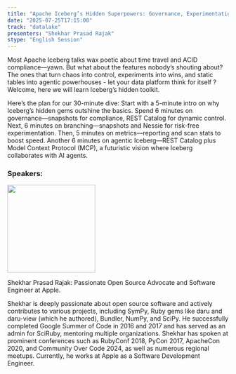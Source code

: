 ```yaml
---
title: "Apache Iceberg’s Hidden Superpowers: Governance, Experimentation, and Agentic Futures"
date: "2025-07-25T17:15:00"
track: "datalake"
presenters: "Shekhar Prasad Rajak"
stype: "English Session"
---
```


Most Apache Iceberg talks wax poetic about time travel and ACID compliance—yawn. But what about the features nobody’s shouting about? The ones that turn chaos into control, experiments into wins, and static tables into agentic powerhouses - let your data platform think for itself ? Welcome, here we will learn Iceberg’s hidden toolkit.

Here’s the plan for our 30-minute dive: Start with a 5-minute intro on why Iceberg’s hidden gems outshine the basics. Spend 6 minutes on governance—snapshots for compliance, REST Catalog for dynamic control. Next, 6 minutes on branching—snapshots and Nessie for risk-free experimentation. Then, 5 minutes on metrics—reporting and scan stats to boost speed. Another 6 minutes on agentic Iceberg—REST Catalog plus Model Context Protocol (MCP), a futuristic vision where Iceberg collaborates with AI agents. 

### Speakers:


<img src="https://sessionize.com/image/7609-400o400o1-YbaJq6TQuhpFBv63wn2hn8.jpg" width="200" /><br/>

Shekhar Prasad Rajak: Passionate Open Source Advocate and Software Engineer at Apple.

Shekhar is deeply passionate about open source software and actively contributes to various projects, including SymPy, Ruby gems like daru and daru-view (which he authored), Bundler, NumPy, and SciPy. 
He successfully completed Google Summer of Code in 2016 and 2017 and has served as an admin for SciRuby, mentoring multiple organizations. 
Shekhar has spoken at prominent conferences such as RubyConf 2018, PyCon 2017, ApacheCon 2020, and Community Over Code 2024, as well as numerous regional meetups. Currently, he works at Apple as a Software Development Engineer.
